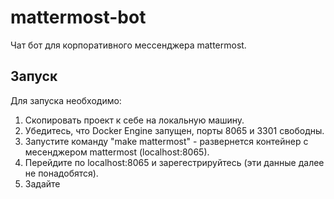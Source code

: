 # mattermost-bot

Чат бот для корпоративного мессенджера mattermost.

## Запуск
Для запуска необходимо:
1. Скопировать проект к себе на локальную машину.
2. Убедитесь, что Docker Engine запущен, порты 8065 и 3301 свободны.
3. Запустите команду "make mattermost" - развернется контейнер с месенджером mattermost (localhost:8065).
4. Перейдите по localhost:8065 и зарегестрируйтесь (эти данные далее не понадобятся).
5. Задайте 
